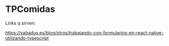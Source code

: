# TPComidas

Links q sirven:

https://vabadus.es/blog/otros/trabajando-con-formularios-en-react-native-utilizando-typescript
